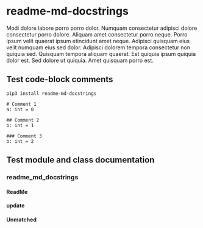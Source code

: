 # readme-md-docstrings

Modi dolore labore porro porro dolor. Numquam consectetur adipisci dolore 
consectetur porro dolore. Aliquam amet consectetur porro neque. Porro ipsum
velit quaerat ipsum etincidunt amet neque. Adipisci quisquam eius velit numquam 
eius sed dolor. Adipisci dolorem tempora consectetur non quiquia sed. Quisquam
tempora aliquam quaerat. Est quiquia ipsum quiquia dolor est. Sed dolore ut
quiquia. Amet quisquam porro est.

## Test code-block comments

```shell script
pip3 install readme-md-docstrings

# Comment 1
a: int = 0

## Comment 2
b: int = 1

### Comment 3
b: int = 2
```

## Test module and class documentation

### readme_md_docstrings

#### ReadMe

#### update

#### Unmatched

